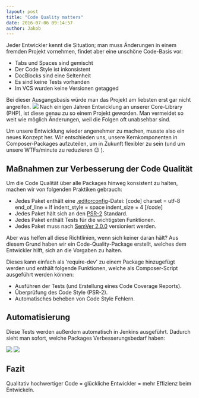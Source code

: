 ```yaml
---
layout: post
title: "Code Quality matters"
date: 2016-07-06 09:14:57
author: Jakob
---
```

Jeder Entwickler kennt die Situation; man muss Änderungen in einem fremden Projekt vornehmen, findet aber eine unschöne Code-Basis vor:
* Tabs und Spaces sind gemischt
* Der Code Style ist inkonsistent
* DocBlocks sind eine Seltenheit
* Es sind keine Tests vorhanden 
* Im VCS wurden keine Versionen getagged

Bei dieser Ausgangsbasis würde man das Projekt am liebsten erst gar nicht angreifen.
![](http://i.imgur.com/J1svNp7.jpg) 
Nach einigen Jahren Entwicklung an unserer Core-Library (PHP), ist diese genau zu so einem Projekt geworden. Man vermeidet so weit wie möglich Änderungen, weil die Folgen oft unabsehbar sind.

Um unsere Entwicklung wieder angenehmer zu machen, musste also ein neues Konzept her. Wir entschieden uns, unsere Kernkomponenten in Composer-Packages aufzuteilen, um in Zukunft flexibler zu sein (und um unsere WTFs/minute zu reduzieren 😉 ).

## Maßnahmen zur Verbesserung der Code Qualität

Um die Code Qualität über alle Packages hinweg konsistent zu halten, machen wir von folgenden Praktiken gebrauch:
* Jedes Paket enthält eine [.editorconfig](http://editorconfig.org/)-Datei:  [code]
charset = utf-8
end_of_line = lf
indent_style = space
indent_size = 4
[/code]
* Jedes Paket hält sich an den [PSR-2](https://github.com/php-fig/fig-standards/blob/master/accepted/PSR-2-coding-style-guide.md) Standard.
* Jedes Paket enthält Tests für die wichtigsten Funktionen.
* Jedes Paket muss nach [SemVer 2.0.0](http://semver.org/) versioniert werden.

Aber was helfen all diese Richtlinien, wenn sich keiner daran hält? Aus diesem Grund haben wir ein Code-Quality-Package erstellt, welches dem Entwickler hilft, sich an die Vorgaben zu halten.

Dieses kann einfach als 'require-dev' zu einem Package hinzugefügt werden und enthält folgende Funktionen, welche als Composer-Script ausgeführt werden können:
* Ausführen der Tests (und Erstellung eines Code Coverage Reports).
* Überprüfung des Code Style (PSR-2).
* Automatisches beheben von Code Style Fehlern.

## Automatisierung

Diese Tests werden außerdem automatisch in Jenkins ausgeführt. Dadurch sieht man sofort, welche Packages Verbesserungsbedarf haben:

![](//kcdn.at/dev-blog/images/php-code-quality/jenkins_packages.png)
![](//kcdn.at/dev-blog/images/php-code-quality/jenkins_codequality.png)

## Fazit

Qualitativ hochwertiger Code = glückliche Entwickler = mehr Effizienz beim Entwickeln.